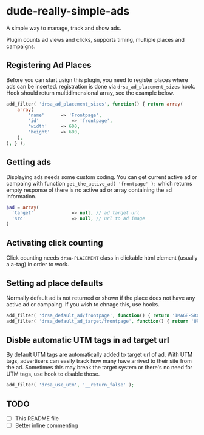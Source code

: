 # dude-really-simple-ads
A simple way to manage, track and show ads.

Plugin counts ad views and clicks, supports timing, multiple places and campaigns.

## Registering Ad Places

Before you can start usign this plugin, you need to register places where ads can be inserted. registration is done via `drsa_ad_placement_sizes` hook. Hook should return multidimensional array, see the example below.

```php
add_filter( 'drsa_ad_placement_sizes', function() { return array(
	array(
		'name'		=> 'Frontpage',
		'id'			=> 'frontpage',
		'width'		=> 600,
		'height'	=> 600,
	),
); } );
```

## Getting ads

Displaying ads needs some custom coding. You can get current active ad or campaing with function `get_the_active_ad( 'frontpage' );` which returns empty response of there is no active ad or array containing the ad information.

```php
$ad = array(
  'target'              => null, // ad target url
  'src'                 => null, // url to ad image
)
```

## Activating click counting

Click counting needs `drsa-PLACEMENT` class in clickable html element (usually a a-tag) in order to work.

## Setting ad place defaults

Normally default ad is not returned or shown if the place does not have any active ad or campaing. If you wish to chnage this, use hooks.

```php
add_filter( 'drsa_default_ad/frontpage', function() { return 'IMAGE-SRC'; } );
add_filter( 'drsa_default_ad_target/frontpage', function() { return 'URL'; } );
```

## Disble automatic UTM tags in ad target url

By default UTM tags are automatically added to target url of ad. With UTM tags, advertisers can easily track how many have arrived to their site from the ad. Sometimes this may break the target system or there's no need for UTM tags, use hook to disable those.

```php
add_filter( 'drsa_use_utm', '__return_false' );
```

## TODO

- [ ] This README file
- [ ] Better inline commenting
